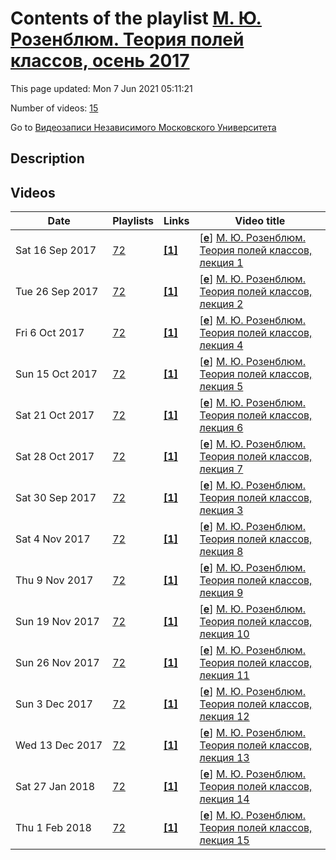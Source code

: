 # Contents of the playlist [М. Ю. Розенблюм. Теория полей классов, осень 2017](https://www.youtube.com/playlist?list=PLp9ABVh6_x4Hp4-eyGM763jERb_4IzXXr)

This page updated: Mon 7 Jun 2021 05:11:21

Number of videos: [15](#videos)

Go to [Видеозаписи Независимого Московского Университета](../README.md)

## Description



## Videos

|Date|Playlists|Links|Video title|
|---|---|---|---|
| Sat&nbsp;16&nbsp;Sep&nbsp;2017 | [72](../playlists/72 "М. Ю. Розенблюм. Теория полей классов, осень 2017") | [**[1]**](http://ium.mccme.ru/f17/f17-Rosenblum.pdf) | [[**e**](https://studio.youtube.com/video/njKh6oY8gVk/edit "Edit")] [М. Ю. Розенблюм. Теория полей классов, лекция 1](https://www.youtube.com/watch?v=njKh6oY8gVk&list=PLp9ABVh6_x4Hp4-eyGM763jERb_4IzXXr "Спецкурс, рекомендованный для 3 курса и старше.&#013;13 сентября 2017 г. 17:30, НМУ 304 (Москва, Большой Власьевский пер., 11)&#013;http://ium.mccme.ru/f17/f17-Rosenblum.pdf") |
| Tue&nbsp;26&nbsp;Sep&nbsp;2017 | [72](../playlists/72 "М. Ю. Розенблюм. Теория полей классов, осень 2017") | [**[1]**](http://ium.mccme.ru/f17/f17-Rosenblum.pdf) | [[**e**](https://studio.youtube.com/video/4UCTzmgKjHA/edit "Edit")] [М. Ю. Розенблюм. Теория полей классов, лекция 2](https://www.youtube.com/watch?v=4UCTzmgKjHA&list=PLp9ABVh6_x4Hp4-eyGM763jERb_4IzXXr "Спецкурс, рекомендованный для 3 курса и старше.&#013;20 сентября 2017 г. 17:30, НМУ 304 (Москва, Большой Власьевский пер., 11)&#013;http://ium.mccme.ru/f17/f17-Rosenblum.pdf") |
| Fri&nbsp;6&nbsp;Oct&nbsp;2017 | [72](../playlists/72 "М. Ю. Розенблюм. Теория полей классов, осень 2017") | [**[1]**](http://ium.mccme.ru/f17/f17-Rosenblum.pdf) | [[**e**](https://studio.youtube.com/video/I29KEXhV0F0/edit "Edit")] [М. Ю. Розенблюм. Теория полей классов, лекция 4](https://www.youtube.com/watch?v=I29KEXhV0F0&list=PLp9ABVh6_x4Hp4-eyGM763jERb_4IzXXr "Спецкурс, рекомендованный для 3 курса и старше.&#013;4 октября 2017 г. 17:30, НМУ 304 (Москва, Большой Власьевский пер., 11)&#013;http://ium.mccme.ru/f17/f17-Rosenblum.pdf") |
| Sun&nbsp;15&nbsp;Oct&nbsp;2017 | [72](../playlists/72 "М. Ю. Розенблюм. Теория полей классов, осень 2017") | [**[1]**](http://ium.mccme.ru/f17/f17-Rosenblum.pdf) | [[**e**](https://studio.youtube.com/video/1Kj3Q9oEhe8/edit "Edit")] [М. Ю. Розенблюм. Теория полей классов, лекция 5](https://www.youtube.com/watch?v=1Kj3Q9oEhe8&list=PLp9ABVh6_x4Hp4-eyGM763jERb_4IzXXr "Спецкурс, рекомендованный для 3 курса и старше.&#013;11 октября 2017 г. 17:30, НМУ 304 (Москва, Большой Власьевский пер., 11)&#013;http://ium.mccme.ru/f17/f17-Rosenblum.pdf") |
| Sat&nbsp;21&nbsp;Oct&nbsp;2017 | [72](../playlists/72 "М. Ю. Розенблюм. Теория полей классов, осень 2017") | [**[1]**](http://ium.mccme.ru/f17/f17-Rosenblum.pdf) | [[**e**](https://studio.youtube.com/video/84lkdk2tWGY/edit "Edit")] [М. Ю. Розенблюм. Теория полей классов, лекция 6](https://www.youtube.com/watch?v=84lkdk2tWGY&list=PLp9ABVh6_x4Hp4-eyGM763jERb_4IzXXr "Спецкурс, рекомендованный для 3 курса и старше.&#013;18 октября 2017 г. 17:30, НМУ 304 (Москва, Большой Власьевский пер., 11)&#013;http://ium.mccme.ru/f17/f17-Rosenblum.pdf") |
| Sat&nbsp;28&nbsp;Oct&nbsp;2017 | [72](../playlists/72 "М. Ю. Розенблюм. Теория полей классов, осень 2017") | [**[1]**](http://ium.mccme.ru/f17/f17-Rosenblum.pdf) | [[**e**](https://studio.youtube.com/video/pkwWiCFTpSU/edit "Edit")] [М. Ю. Розенблюм. Теория полей классов, лекция 7](https://www.youtube.com/watch?v=pkwWiCFTpSU&list=PLp9ABVh6_x4Hp4-eyGM763jERb_4IzXXr "Спецкурс, рекомендованный для 3 курса и старше.&#013;25 октября 2017 г. 17:30, НМУ 304 (Москва, Большой Власьевский пер., 11)&#013;http://ium.mccme.ru/f17/f17-Rosenblum.pdf") |
| Sat&nbsp;30&nbsp;Sep&nbsp;2017 | [72](../playlists/72 "М. Ю. Розенблюм. Теория полей классов, осень 2017") | [**[1]**](http://ium.mccme.ru/f17/f17-Rosenblum.pdf) | [[**e**](https://studio.youtube.com/video/fPARUPWLMY8/edit "Edit")] [М. Ю. Розенблюм. Теория полей классов, лекция 3](https://www.youtube.com/watch?v=fPARUPWLMY8&list=PLp9ABVh6_x4Hp4-eyGM763jERb_4IzXXr "Спецкурс, рекомендованный для 3 курса и старше.&#013;27 сентября 2017 г. 17:30, НМУ 304 (Москва, Большой Власьевский пер., 11)&#013;http://ium.mccme.ru/f17/f17-Rosenblum.pdf") |
| Sat&nbsp;4&nbsp;Nov&nbsp;2017 | [72](../playlists/72 "М. Ю. Розенблюм. Теория полей классов, осень 2017") | [**[1]**](http://ium.mccme.ru/f17/f17-Rosenblum.pdf) | [[**e**](https://studio.youtube.com/video/wbdHpyEFWtc/edit "Edit")] [М. Ю. Розенблюм. Теория полей классов, лекция 8](https://www.youtube.com/watch?v=wbdHpyEFWtc&list=PLp9ABVh6_x4Hp4-eyGM763jERb_4IzXXr "Спецкурс, рекомендованный для 3 курса и старше.&#013;1 ноября 2017 г. 17:30, НМУ 304 (Москва, Большой Власьевский пер., 11)&#013;http://ium.mccme.ru/f17/f17-Rosenblum.pdf") |
| Thu&nbsp;9&nbsp;Nov&nbsp;2017 | [72](../playlists/72 "М. Ю. Розенблюм. Теория полей классов, осень 2017") | [**[1]**](http://ium.mccme.ru/f17/f17-Rosenblum.pdf) | [[**e**](https://studio.youtube.com/video/7UZVQG75S8Y/edit "Edit")] [М. Ю. Розенблюм. Теория полей классов, лекция 9](https://www.youtube.com/watch?v=7UZVQG75S8Y&list=PLp9ABVh6_x4Hp4-eyGM763jERb_4IzXXr "Спецкурс, рекомендованный для 3 курса и старше.&#013;8 ноября 2017 г. 17:30, НМУ 304 (Москва, Большой Власьевский пер., 11)&#013;http://ium.mccme.ru/f17/f17-Rosenblum.pdf") |
| Sun&nbsp;19&nbsp;Nov&nbsp;2017 | [72](../playlists/72 "М. Ю. Розенблюм. Теория полей классов, осень 2017") | [**[1]**](http://ium.mccme.ru/f17/f17-Rosenblum.pdf) | [[**e**](https://studio.youtube.com/video/7YHjmhixPdU/edit "Edit")] [М. Ю. Розенблюм. Теория полей классов, лекция 10](https://www.youtube.com/watch?v=7YHjmhixPdU&list=PLp9ABVh6_x4Hp4-eyGM763jERb_4IzXXr "Спецкурс, рекомендованный для 3 курса и старше.&#013;15 ноября 2017 г. 17:30, НМУ 304 (Москва, Большой Власьевский пер., 11)&#013;http://ium.mccme.ru/f17/f17-Rosenblum.pdf") |
| Sun&nbsp;26&nbsp;Nov&nbsp;2017 | [72](../playlists/72 "М. Ю. Розенблюм. Теория полей классов, осень 2017") | [**[1]**](http://ium.mccme.ru/f17/f17-Rosenblum.pdf) | [[**e**](https://studio.youtube.com/video/en3PV1IIq3g/edit "Edit")] [М. Ю. Розенблюм. Теория полей классов, лекция 11](https://www.youtube.com/watch?v=en3PV1IIq3g&list=PLp9ABVh6_x4Hp4-eyGM763jERb_4IzXXr "Спецкурс, рекомендованный для 3 курса и старше.&#013;22 ноября 2017 г. 17:30, НМУ 304 (Москва, Большой Власьевский пер., 11)&#013;http://ium.mccme.ru/f17/f17-Rosenblum.pdf") |
| Sun&nbsp;3&nbsp;Dec&nbsp;2017 | [72](../playlists/72 "М. Ю. Розенблюм. Теория полей классов, осень 2017") | [**[1]**](http://ium.mccme.ru/f17/f17-Rosenblum.pdf) | [[**e**](https://studio.youtube.com/video/awqKsdC8mwk/edit "Edit")] [М. Ю. Розенблюм. Теория полей классов, лекция 12](https://www.youtube.com/watch?v=awqKsdC8mwk&list=PLp9ABVh6_x4Hp4-eyGM763jERb_4IzXXr "Спецкурс, рекомендованный для 3 курса и старше.&#013;29 ноября 2017 г. 17:30, НМУ 304 (Москва, Большой Власьевский пер., 11)&#013;http://ium.mccme.ru/f17/f17-Rosenblum.pdf") |
| Wed&nbsp;13&nbsp;Dec&nbsp;2017 | [72](../playlists/72 "М. Ю. Розенблюм. Теория полей классов, осень 2017") | [**[1]**](http://ium.mccme.ru/f17/f17-Rosenblum.pdf) | [[**e**](https://studio.youtube.com/video/Ryi7cHTE6QU/edit "Edit")] [М. Ю. Розенблюм. Теория полей классов, лекция 13](https://www.youtube.com/watch?v=Ryi7cHTE6QU&list=PLp9ABVh6_x4Hp4-eyGM763jERb_4IzXXr "Спецкурс, рекомендованный для 3 курса и старше.&#013;6 декабря 2017 г. 17:30, НМУ 304 (Москва, Большой Власьевский пер., 11)&#013;http://ium.mccme.ru/f17/f17-Rosenblum.pdf") |
| Sat&nbsp;27&nbsp;Jan&nbsp;2018 | [72](../playlists/72 "М. Ю. Розенблюм. Теория полей классов, осень 2017") | [**[1]**](http://ium.mccme.ru/f17/f17-Rosenblum.pdf) | [[**e**](https://studio.youtube.com/video/R8SnZutOnZs/edit "Edit")] [М. Ю. Розенблюм. Теория полей классов, лекция 14](https://www.youtube.com/watch?v=R8SnZutOnZs&list=PLp9ABVh6_x4Hp4-eyGM763jERb_4IzXXr "Спецкурс, рекомендованный для 3 курса и старше.&#013;13 декабря 2017 г. 17:30, НМУ 304 (Москва, Большой Власьевский пер., 11)&#013;http://ium.mccme.ru/f17/f17-Rosenblum.pdf") |
| Thu&nbsp;1&nbsp;Feb&nbsp;2018 | [72](../playlists/72 "М. Ю. Розенблюм. Теория полей классов, осень 2017") | [**[1]**](http://ium.mccme.ru/f17/f17-Rosenblum.pdf) | [[**e**](https://studio.youtube.com/video/gfozXHJvhDw/edit "Edit")] [М. Ю. Розенблюм. Теория полей классов, лекция 15](https://www.youtube.com/watch?v=gfozXHJvhDw&list=PLp9ABVh6_x4Hp4-eyGM763jERb_4IzXXr "Спецкурс, рекомендованный для 3 курса и старше.&#013;20 декабря 2017 г. 17:30, НМУ 304 (Москва, Большой Власьевский пер., 11)&#013;http://ium.mccme.ru/f17/f17-Rosenblum.pdf") |
